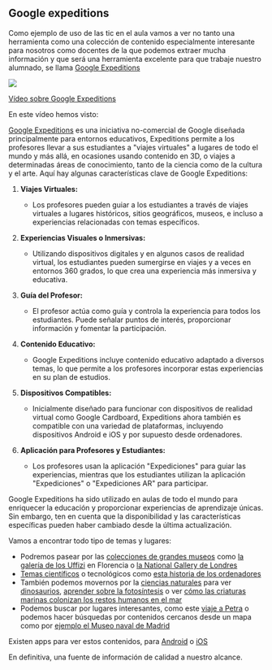 ## Google expeditions

Como ejemplo de uso de las tic en el aula vamos a ver no tanto una herramienta como una colección de contenido especialmente interesante para nosotros como docentes de la que podemos extraer mucha información y que será una herramienta excelente para que trabaje nuestro alumnado, se llama [Google Expeditions](https://artsandculture.google.com/project/expeditions)

[![](https://raw.githubusercontent.com/javacasm/Iniciacion-Herramientas-Digitales-Aula/main/images/portadaN-google-expeditions.png)](https://youtu.be/kh2LKaCU3ls)

[Vídeo sobre Google Expeditions](https://drive.google.com/file/d/1EqB3u-fOzS2L4wScCJg_KtjxMVnObmCW/view?usp=sharing)

En este vídeo hemos visto:

[Google Expeditions](https://artsandculture.google.com/project/expeditions) es una iniciativa no-comercial de Google diseñada principalmente para entornos educativos, Expeditions permite a los profesores llevar a sus estudiantes a "viajes virtuales" a lugares de todo el mundo y más allá, en ocasiones usando contenido en 3D, o viajes a determinadas áreas de conocimiento, tanto de la ciencia como de la cultura y el arte. Aquí hay algunas características clave de Google Expeditions:

1. **Viajes Virtuales:**
   - Los profesores pueden guiar a los estudiantes a través de viajes virtuales a lugares históricos, sitios geográficos, museos, e incluso a experiencias relacionadas con temas específicos.

2. **Experiencias Visuales o Inmersivas:**
   - Utilizando dispositivos digitales y en algunos casos de realidad virtual, los estudiantes pueden sumergirse en viajes y a veces en entornos 360 grados, lo que crea una experiencia más inmersiva y educativa.

3. **Guía del Profesor:**
   - El profesor actúa como guía y controla la experiencia para todos los estudiantes. Puede señalar puntos de interés, proporcionar información y fomentar la participación.

4. **Contenido Educativo:**
   - Google Expeditions incluye contenido educativo adaptado a diversos temas, lo que permite a los profesores incorporar estas experiencias en su plan de estudios.

5. **Dispositivos Compatibles:**
   - Inicialmente diseñado para funcionar con dispositivos de realidad virtual como Google Cardboard, Expeditions ahora también es compatible con una variedad de plataformas, incluyendo dispositivos Android e iOS y por supuesto desde ordenadores.

6. **Aplicación para Profesores y Estudiantes:**
   - Los profesores usan la aplicación "Expediciones" para guiar las experiencias, mientras que los estudiantes utilizan la aplicación "Expediciones" o "Expediciones AR" para participar.

Google Expeditions ha sido utilizado en aulas de todo el mundo para enriquecer la educación y proporcionar experiencias de aprendizaje únicas. Sin embargo, ten en cuenta que la disponibilidad y las características específicas pueden haber cambiado desde la última actualización.

Vamos a encontrar todo tipo de temas y lugares:

* Podremos pasear por las [colecciones de grandes museos](https://artsandculture.google.com/partner) como [la galería de los Uffizi](https://artsandculture.google.com/partner/uffizi-gallery) en Florencia o  [la National Gallery de Londres](https://artsandculture.google.com/partner/the-national-gallery-london)
* [Temas científicos](https://artsandculture.google.com/project/expeditions-science) o tecnológicos como [esta historia de los ordenadores](https://artsandculture.google.com/story/0gVxCCj3-VzxLw)
* También podemos movernos por la [ciencias naturales](https://artsandculture.google.com/project/expeditions-natural-history) para ver [dinosaurios](https://artsandculture.google.com/story/uAUBIvk-J5uOEg), [aprender sobre la fotosíntesis](https://artsandculture.google.com/story/6gXx8iNgb7nTUA) o ver [cómo las criaturas marinas colonizan los restos humanos en el mar](https://artsandculture.google.com/story/sgVB7ocG2Q6C9Q) 
* Podemos buscar por lugares interesantes, como este [viaje a Petra](https://artsandculture.google.com/story/3gXROIo6vLctRA) o podemos hacer búsquedas por contenidos cercanos desde un mapa como por [ejemplo el Museo naval de Madrid](https://artsandculture.google.com/partner/fundaci%C3%B3n-museo-naval)

Existen apps para ver estos contenidos, para [Android](https://play.google.com/store/apps/details?id=com.google.android.apps.cultural) o [iOS](https://itunes.apple.com/us/app/google-arts-culture/id1050970557?mt=8)

En definitiva, una fuente de información de calidad a nuestro alcance.
